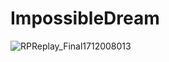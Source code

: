 # ImpossibleDream

![RPReplay_Final1712008013](https://github.com/carsongro/ImpossibleDream/assets/94569763/2046ab1f-aa7c-4c93-b166-3e332ef376ae)

